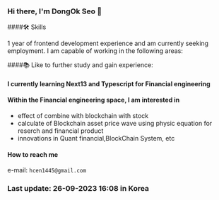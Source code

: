 ### Hi there, I'm DongOk Seo 👋
<!--
**SeoDongOk/SeoDongOk** is a ✨ _special_ ✨ repository because its `README.md` (this file) appears on your GitHub profile.

Here are some ideas to get you started:

- 🔭 I’m currently working on ...
- 🌱 I’m currently learning ...
- 👯 I’m looking to collaborate on ...
- 🤔 I’m looking for help with ...
- 💬 Ask me about ...
- 📫 How to reach me: ...
- 😄 Pronouns: ...
- ⚡ Fun fact: ...
-->


####🛠️ Skills

1 year of frontend development experience and am currently seeking employment. I am capable of working in the following areas:

####📚 Like to further study and gain experience:

#### I currently learning Next13 and Typescript for Financial engineering

#### Within the Financial engineering space, I am interested in
  - effect of combine with blockchain with stock
  - calculate of Blockchain asset price wave using physic equation for reserch and financial product 
  - innovations in Quant financial,BlockChain System, etc


#### How to reach me

e-mail: `hcen1445@gmail.com`




### Last update: 26-09-2023 16:08 in Korea
